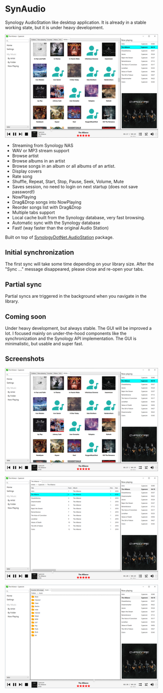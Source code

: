 # SynAudio

Synology AudioStation like desktop application.
It is already in a stable working state, but it is under heavy development.  

![plot](./assets/artists.png)  

* Streaming from Synology NAS
* WAV or MP3 stream support
* Browse artist
* Browse albums in an artist
* Browse songs in an album or all albums of an artist.
* Display covers
* Rate song
* Shuffle, Repeat, Start, Stop, Pause, Seek, Volume, Mute
* Saves session, no need to login on next startup (does not save password!)
* NowPlaying
* Drag&Drop songs into NowPlaying
* Reorder songs list with Drag&Drop
* Multiple tabs support
* Local cache built from the Synology database, very fast browsing.
* Automatic sync with the Synology database
* Fast! (way faster than the original Audio Station)

Built on top of [SynologyDotNet.AudioStation](https://github.com/geloczigeri/synologydotnet-audiostation) package.

## Initial synchronization
The first sync will take some time depending on your library size. After the "Sync ..." message disappeared, please close and re-open your tabs. 

## Partial sync
Partial syncs are triggered in the background when you navigate in the library.

## Coming soon

Under heavy development, but always stable. The GUI will be improved a lot.
I focused mainly on under-the-hood components like the synchronization and the Synology API implementation.
The GUI is minimalistic, but usable and super fast.

## Screenshots

![plot](./assets/artists.png)

![plot](./assets/songs.png)

![plot](./assets/folders.png)
